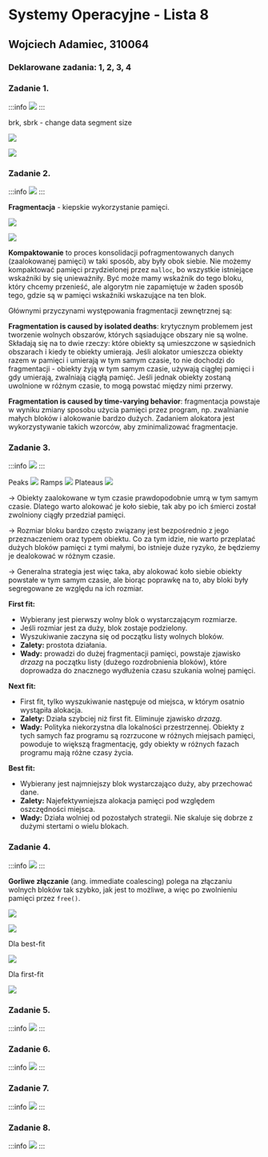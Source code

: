 # Systemy Operacyjne - Lista 8

## Wojciech Adamiec, 310064

### Deklarowane zadania: 1, 2, 3, 4

### Zadanie 1.
:::info
![](https://i.imgur.com/p1edBMS.png)
:::

brk, sbrk - change data segment size

![](https://i.imgur.com/3trWEtj.png)

![](https://i.imgur.com/KM94pdZ.png)

### Zadanie 2.
:::info
![](https://i.imgur.com/tTBkXBe.png)
:::

**Fragmentacja** - kiepskie wykorzystanie pamięci.

![](https://i.imgur.com/mKvKFlO.png)

![](https://i.imgur.com/UbHp3OP.png)

**Kompaktowanie** to proces konsolidacji pofragmentowanych danych (zaalokowanej pamięci) w taki sposób, aby były obok siebie. Nie możemy kompaktować pamięci przydzielonej przez `malloc`, bo wszystkie istniejące wskaźniki by się unieważniły. Być może mamy wskaźnik do tego bloku, który chcemy przenieść, ale algorytm nie zapamiętuje w żaden sposób tego, gdzie są w pamięci wskaźniki wskazujące na ten blok.

Głównymi przyczynami występowania fragmentacji zewnętrznej są:

**Fragmentation is caused by isolated deaths**: krytycznym problemem jest tworzenie wolnych obszarów, których sąsiadujące obszary nie są wolne. Składają się na to dwie rzeczy: które obiekty są umieszczone w sąsiednich obszarach i kiedy te obiekty umierają. Jeśli alokator umieszcza obiekty razem w pamięci i umierają w tym samym czasie, to nie dochodzi do fragmentacji - obiekty żyją w tym samym czasie, używają ciągłej pamięci i gdy umierają, zwalniają ciągłą pamięć. Jeśli jednak obiekty zostaną uwolnione w różnym czasie, to mogą powstać między nimi przerwy.

**Fragmentation is caused by time-varying behavior**: fragmentacja powstaje w wyniku zmiany sposobu użycia pamięci przez program, np. zwalnianie małych bloków i alokowanie bardzo dużych. Zadaniem alokatora jest wykorzystywanie takich wzorców, aby zminimalizować fragmentacje.

### Zadanie 3.
:::info
![](https://i.imgur.com/J3iSyJZ.png)
:::

Peaks
![](https://i.imgur.com/hld2vGV.png)
Ramps
![](https://i.imgur.com/1Mtvoj6.png)
Plateaus
![](https://i.imgur.com/nIAfVsT.png)

-> Obiekty zaalokowane w tym czasie prawdopodobnie umrą w tym samym czasie. Dlatego warto alokować je koło siebie, tak aby po ich śmierci został zwolniony ciągły przedział pamięci.

-> Rozmiar bloku bardzo często związany jest bezpośrednio z jego przeznaczeniem oraz typem obiektu. Co za tym idzie, nie warto przeplatać dużych bloków pamięci z tymi małymi, bo istnieje duże ryzyko, że będziemy je dealokować w różnym czasie.

-> Generalna strategia jest więc taka, aby alokować koło siebie obiekty powstałe w tym samym czasie, ale biorąc poprawkę na to, aby bloki były segregowane ze względu na ich rozmiar.

**First fit:**

- Wybierany jest pierwszy wolny blok o wystarczającym rozmiarze.
- Jeśli rozmiar jest za duży, blok zostaje podzielony.
- Wyszukiwanie zaczyna się od początku listy wolnych bloków.
- **Zalety:** prostota działania.
- **Wady:** prowadzi do dużej fragmentacji pamięci, powstaje zjawisko *drzazg* na początku listy (dużego rozdrobnienia bloków), które doprowadza do znacznego wydłużenia czasu szukania wolnej pamięci.

**Next fit:**

- First fit, tylko wyszukiwanie następuje od miejsca, w którym osatnio wystąpiła alokacja.
- **Zalety:** Działa szybciej niż first fit. Eliminuje zjawisko *drzazg*.
- **Wady:** Polityka niekorzystna dla lokalności przestrzennej. Obiekty z tych samych faz programu są rozrzucone w różnych miejsach pamięci, powoduje to większą fragmentację, gdy obiekty w różnych fazach programu mają różne czasy życia.

**Best fit:**

- Wybierany jest najmniejszy blok wystarczająco duży, aby przechować dane.
- **Zalety:** Najefektywniejsza alokacja pamięci pod względem oszczędności miejsca.
- **Wady:** Działa wolniej od pozostałych strategii. Nie skaluje się dobrze z dużymi stertami o wielu blokach.

### Zadanie 4.
:::info
![](https://i.imgur.com/Kx7OnrB.png)
:::

**Gorliwe złączanie** (ang. immediate coalescing) polega na złączaniu wolnych bloków tak szybko, jak jest to możliwe, a więc po zwolnieniu pamięci przez `free()`.

![](https://i.imgur.com/NmZLBFV.png)

![](https://i.imgur.com/72SZIR9.png)

Dla best-fit

![](https://i.imgur.com/IMVeCmr.png)

Dla first-fit

![](https://i.imgur.com/FyRpUCk.png)
### Zadanie 5.
:::info
![](https://i.imgur.com/0UJt36j.png)
:::

### Zadanie 6.
:::info
![](https://i.imgur.com/qvcNNTr.png)
:::

### Zadanie 7.
:::info
![](https://i.imgur.com/5VwQn6m.png)
:::

### Zadanie 8.
:::info
![](https://i.imgur.com/p1wpUsi.png)
:::